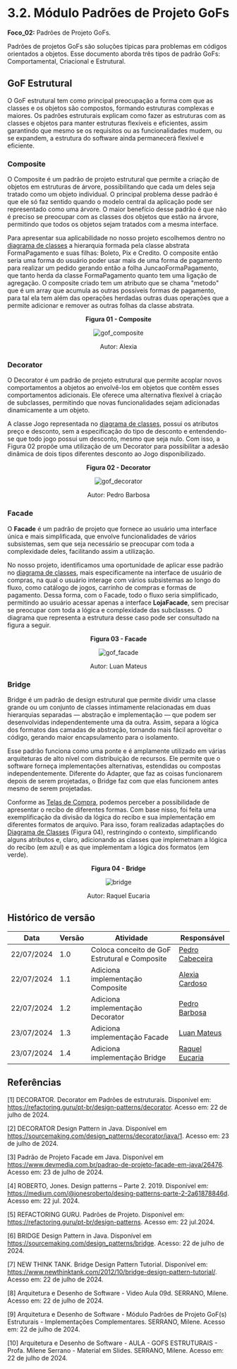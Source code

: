 # 3.2. Módulo Padrões de Projeto GoFs

**Foco_02:** Padrões de Projeto GoFs.

Padrões de projetos GoFs são soluções típicas para problemas em códigos orientados a objetos. Esse documento aborda três tipos de padrão GoFs: Comportamental, Criacional e Estrutural.

## GoF Estrutural

O GoF estrutural tem como principal preocupação a forma com que as classes e os objetos são compostos, formando estruturas complexas e maiores. Os padrões estruturais explicam como fazer as estruturas com as classes e objetos para manter estruturas flexíveis e eficientes, assim garantindo que mesmo se os requisitos ou as funcionalidades mudem, ou se expandem, a estrutura do software ainda permanecerá flexível e eficiente.

### Composite

O Composite é um padrão de projeto estrutural que permite a criação de objetos em estruturas de árvore, possibilitando que cada um deles seja tratado como um objeto individual. O principal problema desse padrão é que ele só faz sentido quando o modelo central da aplicação pode ser representado como uma árvore. O maior benefício desse padrão é que não é preciso se preocupar com as classes dos objetos que estão na árvore, permitindo que todos os objetos sejam tratados com a mesma interface.

Para apresentar sua aplicabilidade no nosso projeto escolhemos dentro no [diagrama de classes](../Modelagem/2.1.1.UMLEstaticos.md) a hierarquia formada pela classe abstrata FormaPagamento e suas filhas: Boleto, Pix e Credito. O composite então seria uma forma do usuário poder usar mais de uma forma de pagamento para realizar um pedido gerando então a folha JuncaoFormaPagamento, que tanto herda da classe FormaPagamento quanto tem uma ligação de agregação. O composite criado tem um atributo que se chama "metodo" que é um array que acumula as outras possíveis formas de pagamento, para tal ela tem além das operações herdadas outras duas operações que a permite adicionar e remover as outras folhas da classe abstrata.

<center><strong>Figura 01 - Composite</strong></center>

<center>

![gof_composite](../assets/gof/composite.png)

</center>

<div style="text-align:center;">
Autor: Alexia
</div>

### Decorator

O Decorator é um padrão de projeto estrutural que permite acoplar novos comportamentos a objetos ao envolvê-los em objetos que contêm esses comportamentos adicionais. Ele oferece uma alternativa flexível à criação de subclasses, permitindo que novas funcionalidades sejam adicionadas dinamicamente a um objeto.

A classe Jogo representada no [diagrama de classes](../Modelagem/2.1.1.UMLEstaticos.md), possui os atributos preço e desconto, sem a especificação do tipo de desconto e entendendo-se que todo jogo possui um desconto, mesmo que seja nulo. Com isso, a Figura 02 propõe uma utilização de um Decorator para possibilitar a adesão dinâmica de dois tipos diferentes desconto ao Jogo disponibilizado.

<center><strong>Figura 02 - Decorator</strong></center>

<center>

![gof_decorator](../assets/gof/decorator.png)

</center>

<div style="text-align:center;">
Autor: Pedro Barbosa
</div>

### Facade

O **Facade** é um padrão de projeto que fornece ao usuário uma interface única e mais simplificada, que envolve funcionalidades de vários subsistemas, sem que seja necessário se preocupar com toda a complexidade deles, facilitando assim a utilização.

No nosso projeto, identificamos uma oportunidade de aplicar esse padrão no [diagrama de classes](../Modelagem/2.1.1.UMLEstaticos.md), mais especificamente na interface de usuário de compras, na qual o usuário interage com vários subsistemas ao longo do fluxo, como catálogo de jogos, carrinho de compras e formas de pagamento. Dessa forma, com o Facade, todo o fluxo seria simplificado, permitindo ao usuário acessar apenas a interface **LojaFacade**, sem precisar se preocupar com toda a lógica e complexidade das subclasses. O diagrama que representa a estrutura desse caso pode ser consultado na figura a seguir.

<center><strong>Figura 03 - Facade</strong></center>

<center>

![gof_facade](../assets/gof/facade.png)

</center>

<div style="text-align:center;">
Autor: Luan Mateus
</div>

### Bridge
Bridge é um padrão de design estrutural que permite dividir uma classe grande ou um conjunto de classes intimamente relacionadas em duas hierarquias separadas — abstração e implementação — que podem ser desenvolvidas independentemente uma da outra. Assim, separa a lógica dos formatos das camadas de abstração, tornando mais fácil aproveitar o código, gerando maior encapsulamento para o isolamento.

Esse padrão funciona como uma ponte e é amplamente utilizado em várias arquiteturas de alto nível com distribuição de recursos. Ele permite que o software forneça implementações alternativas, estendidas ou compostas independentemente. Diferente do Adapter, que faz as coisas funcionarem depois de serem projetadas, o Bridge faz com que elas funcionem antes mesmo de serem projetadas.

Conforme as [Telas de Compra](../Base/1.4.4.Prototipar.md), podemos perceber a possibilidade de apresentar o recibo de diferentes formas. Com base nisso, foi feita uma exemplificação da divisão da lógica do recibo e sua implementação em diferentes formatos de arquivo. Para isso, foram realizadas adaptações do [Diagrama de Classes](../Modelagem/2.1.1.UMLEstaticos.md)  (Figura 04), restringindo o contexto, simplificando alguns atributos e, claro, adicionando as classes que implemetnam a lógica do recibo (em azul) e as que implementam a lógica dos formatos (em verde).


<center>
<strong>Figura 04 - Bridge</strong>

![bridge](../assets/gof/bridge.png) 
    
Autor: Raquel Eucaria
</center>

## Histórico de versão

| Data       | Versão | Atividade                         | Responsável |
| ---------- | ------ | --------------------------------- | ----------- |
| 22/07/2024 | 1.0    | Coloca conceito de GoF Estrutural e Composite | [Pedro Cabeceira](https://github.com/pkbceira03)  |
| 22/07/2024 | 1.1    | Adiciona implementação Composite | [Alexia Cardoso](https://github.com/alexianaa)  |
| 22/07/2024 | 1.2    | Adiciona implementação Decorator | [Pedro Barbosa](https://github.com/pedrobarbosaocb)  |
| 23/07/2024 | 1.3    | Adiciona implementação Facade | [Luan Mateus](https://github.com/luanduartee)  |
| 23/07/2024 | 1.4    | Adiciona implementação Bridge | [Raquel Eucaria](https://github.com/raqueleucaria) |

## Referências
[1] DECORATOR. Decorator em Padrões de estruturais. Disponível em: <https://refactoring.guru/pt-br/design-patterns/decorator>. Acesso em: 22 de julho de 2024.

[2] DECORATOR Design Pattern in Java. Disponível em <https://sourcemaking.com/design_patterns/decorator/java/1>. Acesso em: 23 de julho de 2024.

[3] Padrão de Projeto Facade em Java. Disponível em <https://www.devmedia.com.br/padrao-de-projeto-facade-em-java/26476>. Acesso em: 23 de julho de 2024.

[4] ROBERTO, Jones. Design patterns – Parte 2. 2019. Disponível em: https://medium.com/@jonesroberto/desing-patterns-parte-2-2a61878846d. Acesso em: 22 jul. 2024.

[5] REFACTORING GURU. Padrões de Projeto. Disponível em: https://refactoring.guru/pt-br/design-patterns. Acesso em: 22 jul.2024.

[6] BRIDGE Design Pattern in Java. Disponível em <https://sourcemaking.com/design_patterns/bridge>. Acesso: 22 de julho de 2024.

[7] NEW THINK TANK. Bridge Design Pattern Tutorial. Disponível em: https://www.newthinktank.com/2012/10/bridge-design-pattern-tutorial/. Acesso em: 22 de julho de 2024.

[8] Arquitetura e Desenho de Software - Video Aula 09d. SERRANO, Milene. Acesso em: 22 de julho de 2024.

[9] Arquitetura e Desenho de Software - Módulo Padrões de Projeto GoF(s) Estruturais - Implementações Complementares. SERRANO, Milene. Acesso em: 22 de julho de 2024.

[10] Arquitetura e Desenho de Software - AULA - GOFS ESTRUTURAIS - Profa. Milene Serrano - Material em Slides. SERRANO, Milene. Acesso em: 22 de julho de 2024.




